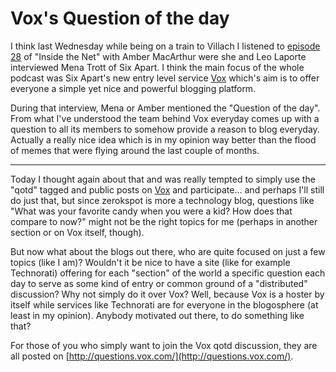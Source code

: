 # Vox's Question of the day

I think last Wednesday while being on a train to Villach I listened to [episode 28](http://www.twit.tv/itn/mena_trott_of_six_apart) of "Inside the Net" with Amber MacArthur were she and Leo Laporte interviewed Mena Trott of Six Apart. I think the main focus of the whole podcast was Six Apart's new entry level service [Vox](http://vox.com) which's aim is to offer everyone a simple yet nice and powerful blogging platform.

During that interview, Mena or Amber mentioned the "Question of the day". From what I've understood the team behind Vox everyday comes up with a question to all its members to somehow provide a reason to blog everyday. Actually a really nice idea which is in my opinion way better than the flood of memes that were flying around the last couple of months.

-------------------------------



Today I thought again about that and was really tempted to simply use the "qotd" tagged and public posts on [Vox](http://www.vox.com/explore/posts/tags/qotd/) and participate... and perhaps I'll still do just that, but since zerokspot is more a technology blog, questions like "What was your favorite candy when you were a kid? How does that compare to now?" might not be the right topics for me (perhaps in another section or on Vox itself, though). 

But now what about the blogs out there, who are quite focused on just a few topics (like I am)? Wouldn't it be nice to have a site (like for example Technorati) offering for each "section" of the world a specific question each day to serve as some kind of entry or common ground of a "distributed" discussion? Why not simply do it over Vox? Well, because Vox is a hoster by itself while services like Technorati are for everyone in the blogosphere (at least in my opinion). Anybody motivated out there, to do something like that?

For those of you who simply want to join the Vox qotd discussion, they are all posted on [http://questions.vox.com/](http://questions.vox.com/).